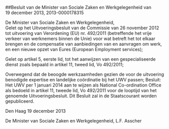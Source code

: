 <meta http-equiv='Content-Type' content='text/html; charset=utf-8' />

##Besluit van de Minister van Sociale Zaken en Werkgelegenheid van 19 december 2013, 2013-0000178315

De Minister van Sociale Zaken en Werkgelegenheid,  
Gelet op het Uitvoeringsbesluit van de Commissie van 26 november 2012 tot uitvoering van Verordening (EU) nr. 492/2011 (betreffende het vrije verkeer van werknemers binnen de Unie) voor wat betreft het tot elkaar brengen en de compensatie van aanbiedingen van en aanvragen om werk, en een nieuwe opzet van Eures (European Employment services);

Gelet op artikel 5, eerste lid, tot het aanwijzen van een gespecialiseerde dienst zoals bepaald in artikel 11, tweed lid, Vo 492/2011;

Overwegend dat de beoogde werkzaamheden gezien de voor de uitvoering benodigde expertise en landelijke coördinatie bij het UWV passen;
Besluit:    Het UWV per 1 januari 2014 aan te wijzen als National Co-ordination Office als bedoeld in artikel 11, tweede lid, Vo 492/2011 voor de looptijd van het genoemde Uitvoeringsbesluit.    Dit Besluit zal in de Staatscourant worden gepubliceerd.   

Den Haag 
19 december 2013   

De 
Minister van Sociale Zaken en Werkgelegenheid, 
L.F. Asscher     
